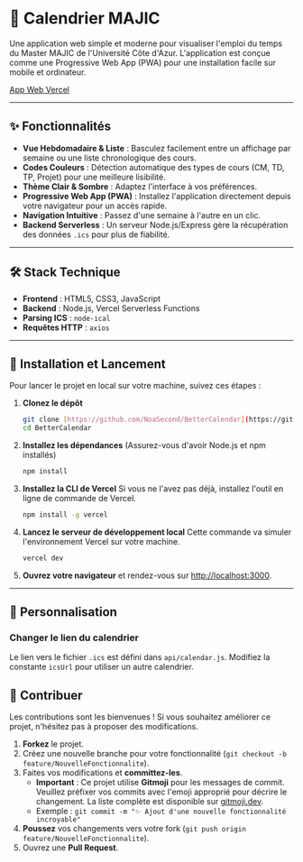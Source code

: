# 📅 Calendrier MAJIC

Une application web simple et moderne pour visualiser l'emploi du temps du Master MAJIC de l'Université Côte d'Azur. L'application est conçue comme une Progressive Web App (PWA) pour une installation facile sur mobile et ordinateur.

[App Web Vercel](https://better-calendar-sand.vercel.app)

-----

## ✨ Fonctionnalités

  - **Vue Hebdomadaire & Liste** : Basculez facilement entre un affichage par semaine ou une liste chronologique des cours.
  - **Codes Couleurs** : Détection automatique des types de cours (CM, TD, TP, Projet) pour une meilleure lisibilité.
  - **Thème Clair & Sombre** : Adaptez l'interface à vos préférences.
  - **Progressive Web App (PWA)** : Installez l'application directement depuis votre navigateur pour un accès rapide.
  - **Navigation Intuitive** : Passez d'une semaine à l'autre en un clic.
  - **Backend Serverless** : Un serveur Node.js/Express gère la récupération des données `.ics` pour plus de fiabilité.

-----

## 🛠️ Stack Technique

  - **Frontend** : HTML5, CSS3, JavaScript
  - **Backend** : Node.js, Vercel Serverless Functions
  - **Parsing ICS** : `node-ical`
  - **Requêtes HTTP** : `axios`

-----

## 🚀 Installation et Lancement

Pour lancer le projet en local sur votre machine, suivez ces étapes :

1.  **Clonez le dépôt**

    ```bash
    git clone [https://github.com/NoaSecond/BetterCalendar](https://github.com/NoaSecond/BetterCalendar)
    cd BetterCalendar
    ```

2.  **Installez les dépendances**
    (Assurez-vous d'avoir Node.js et npm installés)

    ```bash
    npm install
    ```

3.  **Installez la CLI de Vercel**
    Si vous ne l'avez pas déjà, installez l'outil en ligne de commande de Vercel.

    ```bash
    npm install -g vercel
    ```

4.  **Lancez le serveur de développement local**
    Cette commande va simuler l'environnement Vercel sur votre machine.

    ```bash
    vercel dev
    ```

5.  **Ouvrez votre navigateur** et rendez-vous sur [http://localhost:3000](http://localhost:3000).

-----

## 🎨 Personnalisation

### Changer le lien du calendrier

Le lien vers le fichier `.ics` est défini dans `api/calendar.js`. Modifiez la constante `icsUrl` pour utiliser un autre calendrier.

## 🤝 Contribuer

Les contributions sont les bienvenues ! Si vous souhaitez améliorer ce projet, n'hésitez pas à proposer des modifications.

1.  **Forkez** le projet.
2.  Créez une nouvelle branche pour votre fonctionnalité (`git checkout -b feature/NouvelleFonctionnalite`).
3.  Faites vos modifications et **committez-les**.
      - **Important** : Ce projet utilise **Gitmoji** pour les messages de commit. Veuillez préfixer vos commits avec l'emoji approprié pour décrire le changement. La liste complète est disponible sur [gitmoji.dev](https://gitmoji.dev/).
      - Exemple : `git commit -m "✨ Ajout d'une nouvelle fonctionnalité incroyable"`
4.  **Poussez** vos changements vers votre fork (`git push origin feature/NouvelleFonctionnalite`).
5.  Ouvrez une **Pull Request**.